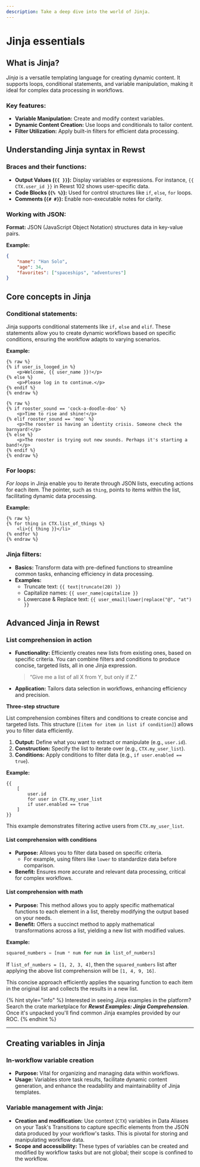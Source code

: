 ```yaml
---
description: Take a deep dive into the world of Jinja.
---
```


# Jinja essentials

## **What is Jinja?**

_Jinja_ is a versatile templating language for creating dynamic content. It supports loops, conditional statements, and variable manipulation, making it ideal for complex data processing in workflows.

### Key features:

* **Variable Manipulation:** Create and modify context variables.
* **Dynamic Content Creation:** Use loops and conditionals to tailor content.
* **Filter Utilization:** Apply built-in filters for efficient data processing.

## Understanding Jinja syntax in Rewst

### Braces and their functions:

* **Output Values (`{{ }}`):** Display variables or expressions. For instance, `{{ CTX.user_id }}` in Rewst 102 shows user-specific data.
* **Code Blocks (`{% %}`):** Used for control structures like `if`, `else`, `for` loops.
* **Comments (`{# #}`):** Enable non-executable notes for clarity.

### Working with JSON:

**Format:** JSON (JavaScript Object Notation) structures data in key-value pairs.

**Example:**

```json
{
    "name": "Han Solo",
    "age": 34,
    "favorites": ["spaceships", "adventures"]
}
```

## Core concepts in Jinja

### Conditional statements:

Jinja supports conditional statements like `if,` `else` and `elif`. These statements allow you to create dynamic workflows based on specific conditions, ensuring the workflow adapts to varying scenarios.

**Example:**

```django
{% raw %}
{% if user_is_looged_in %}
    <p>Welcome, {{ user_name }}!</p>
{% else %} 
    <p>Please log in to continue.</p>
{% endif %}
{% endraw %}
```

```django
{% raw %}
{% if rooster_sound == 'cock-a-doodle-doo' %}
    <p>Time to rise and shine!</p>
{% elif rooster_sound == 'moo' %}
    <p>The rooster is having an identity crisis. Someone check the barnyard!</p>
{% else %} 
    <p>The rooster is trying out new sounds. Perhaps it's starting a band!</p>
{% endif %}
{% endraw %}
```

### For loops:

_For loops_ in Jinja enable you to iterate through JSON lists, executing actions for each item. The pointer, such as `thing`, points to items within the list, facilitating dynamic data processing.

**Example:**

```django
{% raw %}
{% for thing in CTX.list_of_things %}
    <li>{{ thing }}</li>
{% endfor %}
{% endraw %}
```

### Jinja filters:

* **Basics:** Transform data with pre-defined functions to streamline common tasks, enhancing efficiency in data processing.
* **Examples:**
  * Truncate text: `{{ text|truncate(20) }}`
  * Capitalize names: `{{ user_name|capitalize }}`
  * Lowercase & Replace text: `{{ user_email|lower|replace("@", "at") }}`

## Advanced Jinja in Rewst

### List comprehension in action

*   **Functionality:** Efficiently creates new lists from existing ones, based on specific criteria. You can combine filters and conditions to produce concise, targeted lists, all in one Jinja expression.

    > “Give me a list of all X from Y, but only if Z.”
* **Application:** Tailors data selection in workflows, enhancing efficiency and precision.

**Three-step structure**

List comprehension combines filters and conditions to create concise and targeted lists. This structure (`[item for item in list if condition]`) allows you to filter data efficiently.

1. **Output:** Define what you want to extract or manipulate (e.g., `user.id`).
2. **Construction:** Specify the list to iterate over (e.g., `CTX.my_user_list`).
3. **Conditions:** Apply conditions to filter data (e.g., `if user.enabled == true`).

**Example:**

```django
{{ 
    [
        user.id
        for user in CTX.my_user_list
        if user.enabled == true
    ]
}}
```

This example demonstrates filtering active users from `CTX.my_user_list`.

#### List comprehension with conditions

* **Purpose:** Allows you to filter data based on specific criteria.
  * For example, using filters like `lower` to standardize data before comparison.
* **Benefit:** Ensures more accurate and relevant data processing, critical for complex workflows.

#### List comprehension with math

* **Purpose:** This method allows you to apply specific mathematical functions to each element in a list, thereby modifying the output based on your needs.
* **Benefit:** Offers a succinct method to apply mathematical transformations across a list, yielding a new list with modified values.

**Example:**

```python
squared_numbers = [num * num for num in list_of_numbers]
```

If `list_of_numbers = [1, 2, 3, 4]`, then the `squared_numbers` list after applying the above list comprehension will be `[1, 4, 9, 16]`.

This concise approach efficiently applies the squaring function to each item in the original list and collects the results in a new list.

{% hint style="info" %}
Interested in seeing Jinja examples in the platform? Search the crate marketplace for _**Rewst Examples: Jinja Comprehension**_. Once it's unpacked you'll find common Jinja examples provided by our ROC.
{% endhint %}

***

## **Creating variables in Jinja**

### **In-workflow variable creation**

* **Purpose:** Vital for organizing and managing data within workflows.
* **Usage:** Variables store task results, facilitate dynamic content generation, and enhance the readability and maintainability of Jinja templates.

### **Variable management with Jinja:**

* **Creation and modification:** Use context (`CTX`) variables in Data Aliases on your Task's Transitions to capture specific elements from the JSON data produced by your workflow's tasks. This is pivotal for storing and manipulating workflow data.
* **Scope and accessibility:** These types of variables can be created and modified by workflow tasks but are not global; their scope is confined to the workflow.
